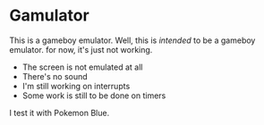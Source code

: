 # Gamulator

This is a gameboy emulator. Well, this is *intended* to be a gameboy emulator. for now, it's just not working.

- The screen is not emulated at all
- There's no sound
- I'm still working on interrupts
- Some work is still to be done on timers

I test it with Pokemon Blue.
